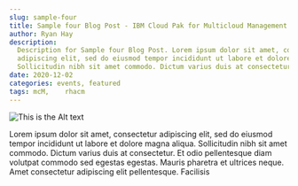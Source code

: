 ```yaml
---
slug: sample-four
title: Sample four Blog Post - IBM Cloud Pak for Multicloud Management - Overview
author: Ryan Hay
description:
  Description for Sample four Blog Post. Lorem ipsum dolor sit amet, consectetur
  adipiscing elit, sed do eiusmod tempor incididunt ut labore et dolore magna aliqua.
  Sollicitudin nibh sit amet commodo. Dictum varius duis at consectetur.
date: 2020-12-02
categories: events, featured
tags: mcM,    rhacm
---
```


![This is the Alt text](https://ibm-cloud-architecture.github.io/kubernetes-multicloud-management/images/mcm-monitoring-event-management/mcm-overall.png)

Lorem ipsum dolor sit amet, consectetur adipiscing elit, sed do eiusmod tempor incididunt
ut labore et dolore magna aliqua. Sollicitudin nibh sit amet commodo. Dictum varius duis
at consectetur. Et odio pellentesque diam volutpat commodo sed egestas egestas. Mauris
pharetra et ultrices neque. Amet consectetur adipiscing elit pellentesque. Facilisis
